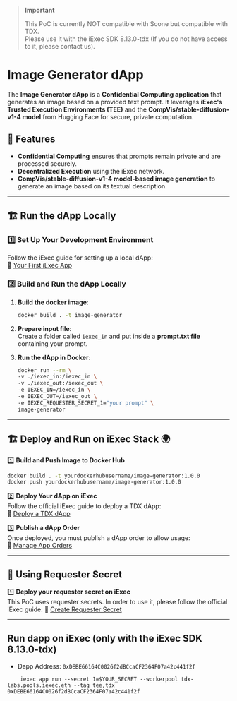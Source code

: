 > **Important**  
>
> This PoC is currently NOT compatible with Scone but compatible with TDX.  
> Please use it with the iExec SDK 8.13.0-tdx (If you do not have access to it, please contact us).

# Image Generator dApp

The **Image Generator dApp** is a **Confidential Computing application** that generates an image based on a provided text prompt. It leverages **iExec's Trusted Execution Environments (TEE)** and the **CompVis/stable-diffusion-v1-4 model** from Hugging Face for secure, private computation.

## 🚀 Features
- **Confidential Computing** ensures that prompts remain private and are processed securely.
- **Decentralized Execution** using the iExec network.
- **CompVis/stable-diffusion-v1-4 model-based image generation** to generate an image based on its textual description.

---

## 🏗 **Run the dApp Locally**

### 1️⃣ **Set Up Your Development Environment**
Follow the iExec guide for setting up a local dApp:  
🔗 [Your First iExec App](https://protocol.docs.iex.ec/for-developers/your-first-app)

### 2️⃣ **Build and Run the dApp Locally**
1. **Build the docker image**:


   ```sh  
   docker build . -t image-generator  
    ```
    
2. **Prepare input file**:  
   Create a folder called `iexec_in` and put inside a **prompt.txt file** containing your prompt.  
   
3. **Run the dApp in Docker**:  


   ```sh  
   docker run --rm \  
   -v ./iexec_in:/iexec_in \  
   -v ./iexec_out:/iexec_out \  
   -e IEXEC_IN=/iexec_in \  
   -e IEXEC_OUT=/iexec_out \  
   -e IEXEC_REQUESTER_SECRET_1="your prompt" \
   image-generator
    ```
---

## 🏗 **Deploy and Run on iExec Stack** 🌍

1️⃣ **Build and Push Image to Docker Hub**  

   ```sh  
   docker build . -t yourdockerhubusername/image-generator:1.0.0 
   docker push yourdockerhubusername/image-generator:1.0.0  
```
2️⃣ **Deploy Your dApp on iExec**  
   Follow the official iExec guide to deploy a TDX dApp:  
   🔗 [Deploy a TDX dApp](https://protocol.docs.iex.ec/for-developers/confidential-computing/create-your-first-sgx-app)  

3️⃣ **Publish a dApp Order**  
   Once deployed, you must publish a dApp order to allow usage:  
   🔗 [Manage App Orders](https://protocol.docs.iex.ec/for-developers/advanced/manage-your-apporders)  

---

## 🔐 **Using Requester Secret**

1️⃣ **Deploy your requester secret on iExec**  
This PoC uses requester secrets. In order to use it, please follow the official iExec guide: 
🔗 [Create Requester Secret](https://protocol.docs.iex.ec/for-developers/confidential-computing/access-confidential-assets/requester-secrets#push-some-requester-secrets-to-the-sms)

---

## Run dapp on iExec (only with the iExec SDK 8.13.0-tdx)

- Dapp Address: ```0xDEBE66164C0026f2dBCcaCF2364F07a42c441f2f```

```shell 
    iexec app run --secret 1=$YOUR_SECRET --workerpool tdx-labs.pools.iexec.eth --tag tee,tdx 0xDEBE66164C0026f2dBCcaCF2364F07a42c441f2f
```
